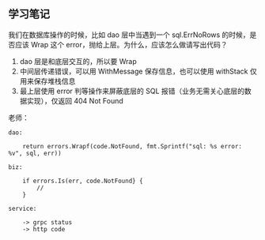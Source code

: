 ## 学习笔记

我们在数据库操作的时候，比如 dao 层中当遇到一个 sql.ErrNoRows 的时候，是否应该 Wrap 这个 error，抛给上层。为什么，应该怎么做请写出代码？

1. dao 层是和底层交互的，所以要 Wrap
2. 中间层传递错误，可以用 WithMessage 保存信息，也可以使用 withStack 仅用来保存堆栈信息
3. 最上层使用 error 判等操作来屏蔽底层的 SQL 报错（业务无需关心底层的数据实现），仅返回 404 Not Found

老师：

    dao:

        return errors.Wrapf(code.NotFound, fmt.Sprintf("sql: %s error: %v", sql, err))

    biz:

        if errors.Is(err, code.NotFound} {
            //
        }
    
    service:
    
        -> grpc status
        -> http code
